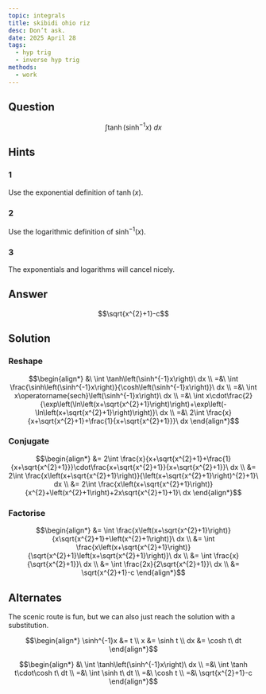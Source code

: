 ```yaml
---
topic: integrals
title: skibidi ohio riz
desc: Don’t ask.
date: 2025 April 28
tags:
  - hyp trig
  - inverse hyp trig
methods:
  - work
---
```



## Question
```math
\int \tanh\left(\sinh^{-1}x\right)\ dx
```


## Hints

### 1
Use the exponential definition of $\tanh(x)$.

### 2
Use the logarithmic definition of $\sinh^{-1}(x)$.

### 3
The exponentials and logarithms will cancel nicely.


## Answer
```math
\sqrt{x^{2}+1}-c
```


## Solution

### Reshape
```math
\begin{align*}
  &\ \int \tanh\left(\sinh^{-1}x\right)\ dx
  \\ =&\ \int \frac{\sinh\left(\sinh^{-1}x\right)}{\cosh\left(\sinh^{-1}x\right)}\ dx
  \\ =&\ \int x\operatorname{sech}\left(\sinh^{-1}x\right)\ dx
  \\ =&\ \int x\cdot\frac{2}{\exp\left(\ln\left(x+\sqrt{x^{2}+1}\right)\right)+\exp\left(-\ln\left(x+\sqrt{x^{2}+1}\right)\right)}\ dx
  \\ =&\ 2\int \frac{x}{x+\sqrt{x^{2}+1}+\frac{1}{x+\sqrt{x^{2}+1}}}\ dx
\end{align*}
```

### Conjugate
```math
\begin{align*}
  &= 2\int \frac{x}{x+\sqrt{x^{2}+1}+\frac{1}{x+\sqrt{x^{2}+1}}}\cdot\frac{x+\sqrt{x^{2}+1}}{x+\sqrt{x^{2}+1}}\ dx
  \\ &= 2\int \frac{x\left(x+\sqrt{x^{2}+1}\right)}{\left(x+\sqrt{x^{2}+1}\right)^{2}+1}\ dx
  \\ &= 2\int \frac{x\left(x+\sqrt{x^{2}+1}\right)}{x^{2}+\left(x^{2}+1\right)+2x\sqrt{x^{2}+1}+1}\ dx
\end{align*}
```

### Factorise
```math
\begin{align*}
  &= \int \frac{x\left(x+\sqrt{x^{2}+1}\right)}{x\sqrt{x^{2}+1}+\left(x^{2}+1\right)}\ dx
  \\ &= \int \frac{x\left(x+\sqrt{x^{2}+1}\right)}{\sqrt{x^{2}+1}\left(x+\sqrt{x^{2}+1}\right)}\ dx
  \\ &= \int \frac{x}{\sqrt{x^{2}+1}}\ dx
  \\ &= \int \frac{2x}{2\sqrt{x^{2}+1}}\ dx
  \\ &= \sqrt{x^{2}+1}-c
\end{align*}
```


## Alternates

The scenic route is fun, but we can also just reach the solution with a substitution.

```math
\begin{align*}
  \sinh^{-1}x &= t
  \\ x &= \sinh t
  \\ dx &= \cosh t\ dt
\end{align*}
```

```math
\begin{align*}
  &\ \int \tanh\left(\sinh^{-1}x\right)\ dx
  \\ =&\ \int \tanh t\cdot\cosh t\ dt
  \\ =&\ \int \sinh t\ dt
  \\ =&\ \cosh t
  \\ =&\ \sqrt{x^{2}+1}-c
\end{align*}
```
